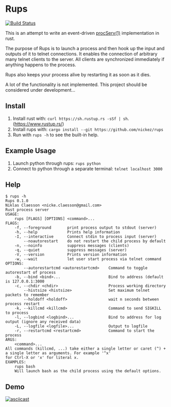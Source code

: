 # Rups

[![Build Status](https://travis-ci.org/NickeZ/rups.svg?branch=master)](https://travis-ci.org/NickeZ/rups)

This is an attempt to write an event-driven
[procServ(1)](https://linux.die.net/man/1/procserv) implementation in rust.

The purpose of Rups is to launch a process and then hook up the input and
outputs of it to telnet connections. It enables the connection of arbitrary
many telnet clients to the server. All clients are synchronized immediately if
anything happens to the process.

Rups also keeps your process alive by restarting it as soon as it dies.

A lot of the functionality is not implemented. This project should be
considered under development...


## Install

1. Install rust with: `curl https://sh.rustup.rs -sSf | sh`. (https://www.rustup.rs/)
2. Install rups with: `cargo install --git https://github.com/nickez/rups`
3. Run with `rups -h` to see the built-in help.

## Example Usage

1. Launch python through rups: `rups python`
2. Connect to python through a separate terminal: `telnet localhost 3000`

## Help

```
$ rups -h
Rups 0.1.0
Niklas Claesson <nicke.claesson@gmail.com>
Rust process server
USAGE:
    rups [FLAGS] [OPTIONS] <command>...
FLAGS:
    -f, --foreground       print process output to stdout (server)
    -h, --help             Prints help information
    -I, --interactive      Connect stdin to process input (server)
        --noautorestart    do not restart the child process by default
    -n, --noinfo           suppress messages (clients)
    -q, --quiet            suppress messages (server)
    -V, --version          Prints version information
    -w, --wait             let user start process via telnet command
OPTIONS:
        --autorestartcmd <autorestartcmd>    Command to toggle autorestart of process
    -b, --bind <bind>...                     Bind to address (default is 127.0.0.1:3000
    -c, --chdir <chdir>                      Process working directory
        --histsize <histsize>                Set maximum telnet packets to remember
        --holdoff <holdoff>                  wait n seconds between process restart
    -k, --killcmd <killcmd>                  Command to send SIGKILL to process
    -l, --logbind <logbind>...               Bind to address for log output (ignore any received data)
    -L, --logfile <logfile>...               Output to logfile
    -r, --restartcmd <restartcmd>            Command to start the process
ARGS:
    <command>...
All commands (killcmd, ...) take either a single letter or caret (^) + a single letter as arguments. For example '^x'
for Ctrl-X or 'x' for literal x.
EXAMPLES:
    rups bash
    Will launch bash as the child process using the default options.
```

## Demo

[![asciicast](https://asciinema.org/a/124007.png)](https://asciinema.org/a/124007)
